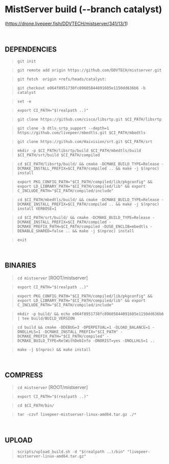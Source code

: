 MistServer build (--branch catalyst)
====================================

(https://drone.livepeer.fish/DDVTECH/mistserver/341/13/1)


<br>

DEPENDENCIES
---

> `git init`

> `git remote add origin https://github.com/DDVTECH/mistserver.git`

> `git fetch  origin +refs/heads/catalyst:`

> `git checkout e064f8951738fc89605844891605e1150dd636b6 -b catalyst`

> `set -e`

> `export CI_PATH="$(realpath ..)"`

> `git clone https://github.com/cisco/libsrtp.git $CI_PATH/libsrtp`

> `git clone -b dtls_srtp_support --depth=1 https://github.com/livepeer/mbedtls.git $CI_PATH/mbedtls`

> `git clone https://github.com/Haivision/srt.git $CI_PATH/srt`

> `mkdir -p $CI_PATH/libsrtp/build $CI_PATH/mbedtls/build $CI_PATH/srt/build $CI_PATH/compiled`

> `cd $CI_PATH/libsrtp/build/ && cmake -DCMAKE_BUILD_TYPE=Release -DCMAKE_INSTALL_PREFIX=$CI_PATH/compiled .. && make -j $(nproc) install`

> `export PKG_CONFIG_PATH="$CI_PATH/compiled/lib/pkgconfig" && export LD_LIBRARY_PATH="$CI_PATH/compiled/lib" && export C_INCLUDE_PATH="$CI_PATH/compiled/include"`

> `cd $CI_PATH/mbedtls/build/ && cmake -DCMAKE_BUILD_TYPE=Release -DCMAKE_INSTALL_PREFIX=$CI_PATH/compiled .. && make -j $(nproc) install VERBOSE=1`

> `cd $CI_PATH/srt/build/ && cmake -DCMAKE_BUILD_TYPE=Release -DCMAKE_INSTALL_PREFIX=$CI_PATH/compiled -DCMAKE_PREFIX_PATH=$CI_PATH/compiled -DUSE_ENCLIB=mbedtls -DENABLE_SHARED=false .. && make -j $(nproc) install`

> `exit`

<br>

BINARIES
---

> `cd mistserver` [ROOT/mistserver]

> `export CI_PATH="$(realpath ..)"`

> `export PKG_CONFIG_PATH="$CI_PATH/compiled/lib/pkgconfig" && export LD_LIBRARY_PATH="$CI_PATH/compiled/lib" && export C_INCLUDE_PATH="$CI_PATH/compiled/include"`

> `mkdir -p build/ && echo e064f8951738fc89605844891605e1150dd636b6 | tee build/BUILD_VERSION`

> `cd build && cmake -DDEBUG=3 -DPERPETUAL=1 -DLOAD_BALANCE=1 -DNOLLHLS=1 -DCMAKE_INSTALL_PREFIX="$CI_PATH" -DCMAKE_PREFIX_PATH="$CI_PATH/compiled" -DCMAKE_BUILD_TYPE=RelWithDebInfo -DNORIST=yes -DNOLLHLS=1 ..`

> `make -j $(nproc) && make install`

<br>

COMPRESS
---

> `cd mistserver` [ROOT/mistserver]

> `export CI_PATH="$(realpath ..)"`

> `cd $CI_PATH/bin/`

> `tar -czvf livepeer-mistserver-linux-amd64.tar.gz ./*`

<br>

UPLOAD
---

> `scripts/upload_build.sh -d "$(realpath ..)/bin" "livepeer-mistserver-linux-amd64.tar.gz"`
